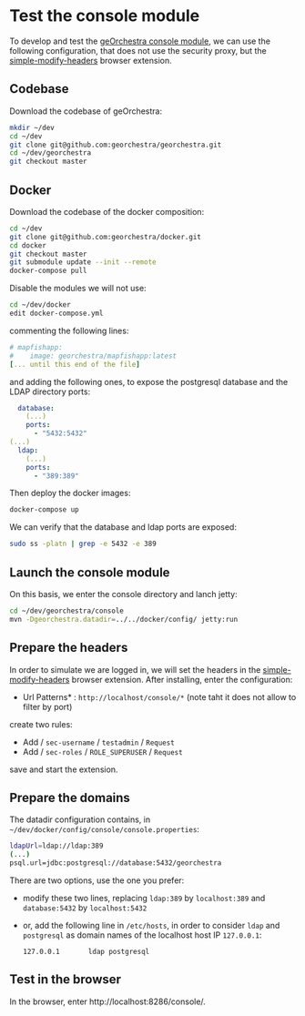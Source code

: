 # Test the console module

To develop and test the [geOrchestra console module](https://github.com/georchestra/georchestra/tree/master/console), we can use the following configuration, that does not use the security proxy, but the [simple-modify-headers](https://github.com/didierfred/SimpleModifyHeaders) browser extension.

## Codebase

Download the codebase of geOrchestra:


```bash
mkdir ~/dev
cd ~/dev
git clone git@github.com:georchestra/georchestra.git
cd ~/dev/georchestra
git checkout master
```

## Docker

Download the codebase of the docker composition:

```bash
cd ~/dev
git clone git@github.com:georchestra/docker.git
cd docker
git checkout master
git submodule update --init --remote
docker-compose pull
```

Disable the modules we will not use:

```bash
cd ~/dev/docker
edit docker-compose.yml
```

commenting the following lines:

```yml
# mapfishapp:
#    image: georchestra/mapfishapp:latest
[... until this end of the file]
```

and adding the following ones, to expose the postgresql database and the LDAP directory ports:

```yml
  database:
    (...)
    ports:
      - "5432:5432"
(...)
  ldap:
    (...)
    ports:
      - "389:389"
```

Then deploy the docker images:

```bash
docker-compose up
```

We can verify that the database and ldap ports are exposed:

```bash
sudo ss -platn | grep -e 5432 -e 389
```

## Launch the console module

On this basis, we enter the console directory and lanch jetty:

```bash
cd ~/dev/georchestra/console
mvn -Dgeorchestra.datadir=../../docker/config/ jetty:run
```

## Prepare the headers

In order to simulate we are logged in, we will set the headers in the [simple-modify-headers](https://github.com/didierfred/SimpleModifyHeaders) browser extension. After installing, enter the configuration:

- Url Patterns* : `http://localhost/console/*` (note taht it does not allow to filter by port)

create two rules:

- Add / `sec-username` / `testadmin` / `Request`
- Add / `sec-roles` / `ROLE_SUPERUSER` / `Request`

save and start the extension.

## Prepare the domains

The datadir configuration contains, in `~/dev/docker/config/console/console.properties`:

```bash
ldapUrl=ldap://ldap:389
(...)
psql.url=jdbc:postgresql://database:5432/georchestra
```

There are two options, use the one you prefer:

- modify these two lines, replacing `ldap:389` by `localhost:389` and `database:5432` by `localhost:5432`
- or, add the following line in `/etc/hosts`, in order to consider `ldap` and `postgresql` as domain names of the localhost host IP `127.0.0.1`:

    ```
    127.0.0.1       ldap postgresql
    ```

## Test in the browser

In the browser, enter http://localhost:8286/console/.
